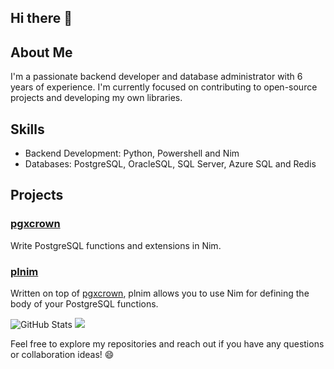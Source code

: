 ## Hi there 👋

## About Me
I'm a passionate backend developer and database administrator with 6 years of experience. I'm currently focused on contributing to open-source projects and developing my own libraries.

## Skills
*  Backend Development: Python, Powershell and Nim
*  Databases: PostgreSQL, OracleSQL, SQL Server, Azure SQL and Redis

## Projects
### [pgxcrown](https://github.com/luisacosta828/pgxcrown)
Write PostgreSQL functions and extensions in Nim.
### [plnim](https://github.com/luisacosta828/plnim)
Written on top of [pgxcrown](https://github.com/luisacosta828/pgxcrown), plnim allows you to use Nim for defining the body of your PostgreSQL functions.

![GitHub Stats](https://github-readme-stats.vercel.app/api?username=luisacosta828&show_icons=true&theme=ambient_gradient&show=reviews,discussions_started,discussions_answered,prs_merged,prs_merged_percentage)
![](https://github-profile-trophy.vercel.app/?username=luisacosta828&row=3&column=3)

Feel free to explore my repositories and reach out if you have any questions or collaboration ideas! 😄
